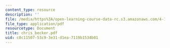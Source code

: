 ```yaml
---
content_type: resource
description: ''
file: /media/https%3A/open-learning-course-data-rc.s3.amazonaws.com/4-107-march-portfolio-seminar-fall-2003/c0c1150753c93e31d1ea7119b1534b01_chris_becker.pdf
file_type: application/pdf
resourcetype: Document
title: chris_becker.pdf
uid: c0c11507-53c9-3e31-d1ea-7119b1534b01
---
```

